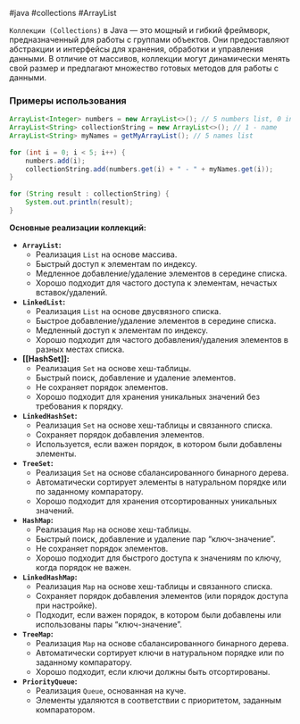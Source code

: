 #java #collections #ArrayList 

`Коллекции (Collections)` в Java — это мощный и гибкий фреймворк, предназначенный для работы с группами объектов. Они предоставляют абстракции и интерфейсы для хранения, обработки и управления данными. В отличие от массивов, коллекции могут динамически менять свой размер и предлагают множество готовых методов для работы с данными.

### Примеры использования

```java
ArrayList<Integer> numbers = new ArrayList<>(); // 5 numbers list, 0 in unitil 5  
ArrayList<String> collectionString = new ArrayList<>(); // 1 - name  
ArrayList<String> myNames = getMyArrayList(); // 5 names list  
  
for (int i = 0; i < 5; i++) {  
    numbers.add(i);  
    collectionString.add(numbers.get(i) + " - " + myNames.get(i));  
}  
  
for (String result : collectionString) {  
    System.out.println(result);  
}
```

**Основные реализации коллекций:**

- **`ArrayList`:**
    - Реализация `List` на основе массива.
    - Быстрый доступ к элементам по индексу.
    - Медленное добавление/удаление элементов в середине списка.
    - Хорошо подходит для частого доступа к элементам, нечастых вставок/удалений.
- **`LinkedList`:**
    - Реализация `List` на основе двусвязного списка.
    - Быстрое добавление/удаление элементов в середине списка.
    - Медленный доступ к элементам по индексу.
    - Хорошо подходит для частого добавления/удаления элементов в разных местах списка.
- **[[HashSet]]:**
    - Реализация `Set` на основе хеш-таблицы.
    - Быстрый поиск, добавление и удаление элементов.
    - Не сохраняет порядок элементов.
    - Хорошо подходит для хранения уникальных значений без требования к порядку.
- **`LinkedHashSet`:**
    - Реализация `Set` на основе хеш-таблицы и связанного списка.
    - Сохраняет порядок добавления элементов.
    - Используется, если важен порядок, в котором были добавлены элементы.
- **`TreeSet`:**
    - Реализация `Set` на основе сбалансированного бинарного дерева.
    - Автоматически сортирует элементы в натуральном порядке или по заданному компаратору.
    - Хорошо подходит для хранения отсортированных уникальных значений.
- **`HashMap`:**
    - Реализация `Map` на основе хеш-таблицы.
    - Быстрый поиск, добавление и удаление пар “ключ-значение”.
    - Не сохраняет порядок элементов.
    - Хорошо подходит для быстрого доступа к значениям по ключу, когда порядок не важен.
- **`LinkedHashMap`:**
    - Реализация `Map` на основе хеш-таблицы и связанного списка.
    - Сохраняет порядок добавления элементов (или порядок доступа при настройке).
    - Подходит, если важен порядок, в котором были добавлены или использованы пары “ключ-значение”.
- **`TreeMap`:**
    - Реализация `Map` на основе сбалансированного бинарного дерева.
    - Автоматически сортирует ключи в натуральном порядке или по заданному компаратору.
    - Хорошо подходит, если ключи должны быть отсортированы.
- **`PriorityQueue`:**
    - Реализация `Queue`, основанная на куче.
    - Элементы удаляются в соответствии с приоритетом, заданным компаратором.